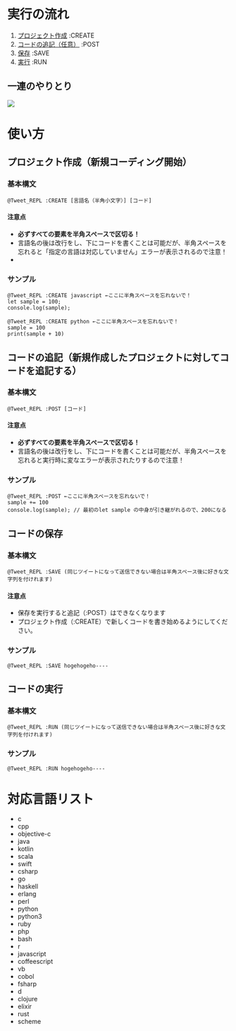 # 実行の流れ

1. [プロジェクト作成](https://github.com/ahaha0807/twitter-repl/blob/master/USAGE.md#%E3%83%97%E3%83%AD%E3%82%B8%E3%82%A7%E3%82%AF%E3%83%88%E4%BD%9C%E6%88%90%E6%96%B0%E8%A6%8F%E3%82%B3%E3%83%BC%E3%83%87%E3%82%A3%E3%83%B3%E3%82%B0%E9%96%8B%E5%A7%8B) :CREATE
2. [コードの追記（任意）](https://github.com/ahaha0807/twitter-repl/blob/master/USAGE.md#%E3%82%B3%E3%83%BC%E3%83%89%E3%81%AE%E8%BF%BD%E8%A8%98%E6%96%B0%E8%A6%8F%E4%BD%9C%E6%88%90%E3%81%97%E3%81%9F%E3%83%97%E3%83%AD%E3%82%B8%E3%82%A7%E3%82%AF%E3%83%88%E3%81%AB%E5%AF%BE%E3%81%97%E3%81%A6%E3%82%B3%E3%83%BC%E3%83%89%E3%82%92%E8%BF%BD%E8%A8%98%E3%81%99%E3%82%8B) :POST
3. [保存](https://github.com/ahaha0807/twitter-repl/blob/master/USAGE.md#%E3%82%B3%E3%83%BC%E3%83%89%E3%81%AE%E4%BF%9D%E5%AD%98) :SAVE
4. [実行](https://github.com/ahaha0807/twitter-repl/blob/master/USAGE.md#%E3%82%B3%E3%83%BC%E3%83%89%E3%81%AE%E5%AE%9F%E8%A1%8C) :RUN

## 一連のやりとり
![](https://user-images.githubusercontent.com/16623885/36268006-bd822e50-12b8-11e8-823f-0e8f9c6898c8.png)

# 使い方

## プロジェクト作成（新規コーディング開始）

### 基本構文

```
@Tweet_REPL :CREATE [言語名（半角小文字）] [コード]
```

#### 注意点

- **必ずすべての要素を半角スペースで区切る！**
- 言語名の後は改行をし、下にコードを書くことは可能だが、半角スペースを忘れると「指定の言語は対応していません」エラーが表示されるので注意！
- 

### サンプル

```
@Tweet_REPL :CREATE javascript ←ここに半角スペースを忘れないで！
let sample = 100;
console.log(sample);
```

```
@Tweet_REPL :CREATE python ←ここに半角スペースを忘れないで！
sample = 100
print(sample + 10)
```

## コードの追記（新規作成したプロジェクトに対してコードを追記する）

### 基本構文

```
@Tweet_REPL :POST [コード]
```

#### 注意点

- **必ずすべての要素を半角スペースで区切る！**
- 言語名の後は改行をし、下にコードを書くことは可能だが、半角スペースを忘れると実行時に変なエラーが表示されたりするので注意！

### サンプル

```
@Tweet_REPL :POST ←ここに半角スペースを忘れないで！
sample += 100
console.log(sample); // 最初のlet sample の中身が引き継がれるので、200になる
```

## コードの保存

### 基本構文

```
@Tweet_REPL :SAVE (同じツイートになって送信できない場合は半角スペース後に好きな文字列を付けれます)
```

#### 注意点

- 保存を実行すると追記（:POST）はできなくなります
- プロジェクト作成（:CREATE）で新しくコードを書き始めるようにしてください。

### サンプル

```
@Tweet_REPL :SAVE hogehogeho----
```

## コードの実行

### 基本構文

```
@Tweet_REPL :RUN (同じツイートになって送信できない場合は半角スペース後に好きな文字列を付けれます)
```

### サンプル

```
@Tweet_REPL :RUN hogehogeho----
```

# 対応言語リスト

- c
- cpp
- objective-c
- java
- kotlin
- scala
- swift
- csharp
- go
- haskell
- erlang
- perl
- python
- python3
- ruby
- php
- bash
- r
- javascript
- coffeescript
- vb
- cobol
- fsharp
- d
- clojure
- elixir
- rust
- scheme
